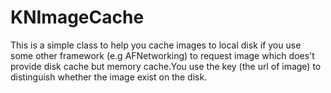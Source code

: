 KNImageCache
===========================

This is a simple class to help you cache images to local disk if you use some other framework (e.g AFNetworking) to
request image which does't provide disk cache but memory cache.You use the key (the url of image) to distinguish 
whether the image exist on the disk.
